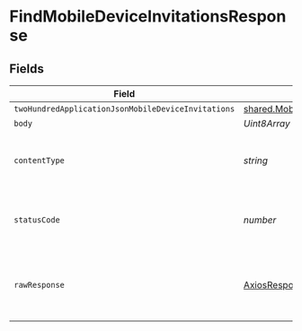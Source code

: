 # FindMobileDeviceInvitationsResponse


## Fields

| Field                                                                                     | Type                                                                                      | Required                                                                                  | Description                                                                               |
| ----------------------------------------------------------------------------------------- | ----------------------------------------------------------------------------------------- | ----------------------------------------------------------------------------------------- | ----------------------------------------------------------------------------------------- |
| `twoHundredApplicationJsonMobileDeviceInvitations`                                        | [shared.MobileDeviceInvitations](../../../sdk/models/shared/mobiledeviceinvitations.md)[] | :heavy_minus_sign:                                                                        | OK                                                                                        |
| `body`                                                                                    | *Uint8Array*                                                                              | :heavy_minus_sign:                                                                        | N/A                                                                                       |
| `contentType`                                                                             | *string*                                                                                  | :heavy_check_mark:                                                                        | HTTP response content type for this operation                                             |
| `statusCode`                                                                              | *number*                                                                                  | :heavy_check_mark:                                                                        | HTTP response status code for this operation                                              |
| `rawResponse`                                                                             | [AxiosResponse](https://axios-http.com/docs/res_schema)                                   | :heavy_check_mark:                                                                        | Raw HTTP response; suitable for custom response parsing                                   |